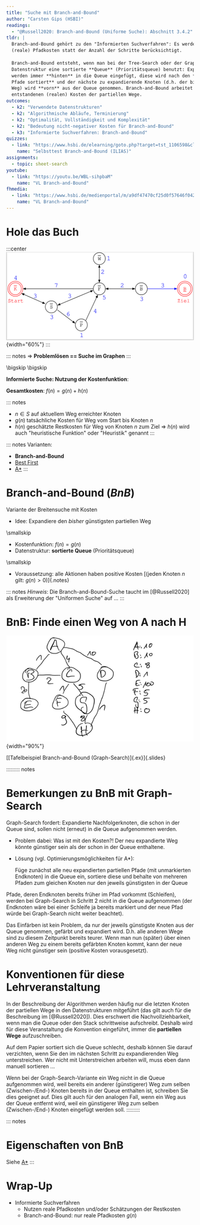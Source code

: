 ```yaml
---
title: "Suche mit Branch-and-Bound"
author: "Carsten Gips (HSBI)"
readings:
  - "@Russell2020: Branch-and-Bound (Uniforme Suche): Abschnitt 3.4.2"
tldr: |
  Branch-and-Bound gehört zu den "Informierten Suchverfahren": Es werden
  (reale) Pfadkosten statt der Anzahl der Schritte berücksichtigt.

  Branch-and-Bound entsteht, wenn man bei der Tree-Search oder der Graph-Search für die
  Datenstruktur eine sortierte **Queue** (Prioritätsqueue) benutzt: Expandierte Nachfolger
  werden immer **hinten** in die Queue eingefügt, diese wird nach den **Kosten der partiellen
  Pfade sortiert** und der nächste zu expandierende Knoten (d.h. der bisher günstigste partielle
  Weg) wird **vorn** aus der Queue genommen. Branch-and-Bound arbeitet mit den bisher
  entstandenen (realen) Kosten der partiellen Wege.
outcomes:
  - k2: "Verwendete Datenstrukturen"
  - k2: "Algorithmische Abläufe, Terminierung"
  - k2: "Optimalität, Vollständigkeit und Komplexität"
  - k2: "Bedeutung nicht-negativer Kosten für Branch-and-Bound"
  - k3: "Informierte Suchverfahren: Branch-and-Bound"
quizzes:
  - link: "https://www.hsbi.de/elearning/goto.php?target=tst_1106598&client_id=FH-Bielefeld"
    name: "Selbsttest Branch-and-Bound (ILIAS)"
assignments:
  - topic: sheet-search
youtube:
  - link: "https://youtu.be/WBL-sihpbaM"
    name: "VL Branch-and-Bound"
fhmedia:
  - link: "https://www.hsbi.de/medienportal/m/a9df47470cf25d0f57646f04280a04e6ff323f142151641b95c76b47ba0bcd10cca5d53d287842e551e119a6b9ba21609f7ddc05c38aca416115e14f9104810a"
    name: "VL Branch-and-Bound"
---
```



# Hole das Buch

:::center
![](images/graph.png){width="60%"}
:::

::: notes
=> **Problemlösen == Suche im Graphen**
:::

\bigskip
\bigskip

**Informierte Suche: Nutzung der Kostenfunktion**:

**Gesamtkosten**: $f(n) = g(n) + h(n)$

::: notes
*   $n \in S$ auf aktuellem Weg erreichter Knoten
*   $g(n)$ tatsächliche Kosten für Weg vom Start bis Knoten $n$
*   $h(n)$ geschätzte Restkosten für Weg von Knoten $n$ zum Ziel
    => $h(n)$ wird auch "heuristische Funktion" oder "Heuristik" genannt
:::

::: notes
Varianten:
*   **Branch-and-Bound**
*   [Best First](search4-bestfirst.md)
*   [A*](search5-astar.md)
:::


# Branch-and-Bound (*BnB*)

Variante der Breitensuche mit Kosten

*   Idee: Expandiere den *bisher* günstigsten partiellen Weg

\smallskip

*   Kostenfunktion: $f(n) = g(n)$
*   Datenstruktur: **sortierte Queue** (Prioritätsqueue)

\smallskip

*   Voraussetzung: alle Aktionen haben positive Kosten
    [(jeden Knoten $n$ gilt: $g(n) > 0$)]{.notes}

::: notes
*Hinweis*: Die Branch-and-Bound-Suche taucht im [@Russell2020] als Erweiterung
der "Uniformen Suche" auf ...
:::

# BnB: Finde einen Weg von A nach H

![](images/tafelbeispiel.png){width="90%"}

[[Tafelbeispiel Branch-and-Bound (Graph-Search)]{.ex}]{.slides}


::::::::: notes
# Bemerkungen zu BnB mit Graph-Search

Graph-Search fordert: Expandierte Nachfolgerknoten, die schon in der Queue
sind, sollen nicht (erneut) in die Queue aufgenommen werden.

*   Problem dabei: Was ist mit den Kosten?! Der neu expandierte Weg könnte
    günstiger sein als der schon in der Queue enthaltene.

*   Lösung (vgl. Optimierungsmöglichkeiten für A\*):

    Füge zunächst alle neu expandierten partiellen Pfade (mit unmarkierten
    Endknoten) in die Queue ein, sortiere diese und behalte von mehreren
    Pfaden zum gleichen Knoten nur den jeweils günstigsten in der Queue

Pfade, deren Endknoten bereits früher im Pfad vorkommt (Schleifen), werden
bei Graph-Search in Schritt 2 nicht in die Queue aufgenommen (der Endknoten
wäre bei einer Schleife ja bereits markiert und der neue Pfad würde bei
Graph-Search nicht weiter beachtet).

Das Einfärben ist kein Problem, da nur der jeweils günstigste Knoten aus der
Queue genommen, gefärbt und expandiert wird. D.h. alle anderen Wege sind zu
diesem Zeitpunkt bereits teurer. Wenn man nun (später) über einen anderen Weg
zu einem bereits gefärbten Knoten kommt, kann der neue Weg nicht günstiger sein
(positive Kosten vorausgesetzt).


# Konventionen für diese Lehrveranstaltung

In der Beschreibung der Algorithmen werden häufig nur die letzten Knoten der partiellen Wege
in den Datenstrukturen mitgeführt (das gilt auch für die Beschreibung im [@Russell2020]). Dies
erschwert die Nachvollziehbarkeit, wenn man die Queue oder den Stack schrittweise aufschreibt.
Deshalb wird für diese Veranstaltung die Konvention eingeführt, immer die **partiellen Wege**
aufzuschreiben.

Auf dem Papier sortiert sich die Queue schlecht, deshalb können Sie darauf verzichten,
wenn Sie den im nächsten Schritt zu expandierenden Weg unterstreichen. Wer nicht mit
Unterstreichen arbeiten will, muss eben dann manuell sortieren ...

Wenn bei der Graph-Search-Variante ein Weg nicht in die Queue aufgenommen wird, weil
bereits ein anderer (günstigerer) Weg zum selben (Zwischen-/End-) Knoten bereits in der
Queue enthalten ist, schreiben Sie dies geeignet auf. Dies gilt auch für den analogen
Fall, wenn ein Weg aus der Queue entfernt wird, weil ein günstigerer Weg zum selben
(Zwischen-/End-) Knoten eingefügt werden soll.
:::::::::


::: notes
# Eigenschaften von BnB

Siehe [A*](search5-astar.md)
:::


# Wrap-Up

*   Informierte Suchverfahren
    *   Nutzen reale Pfadkosten und/oder Schätzungen der Restkosten
    *   Branch-and-Bound: nur reale Pfadkosten $g(n)$
